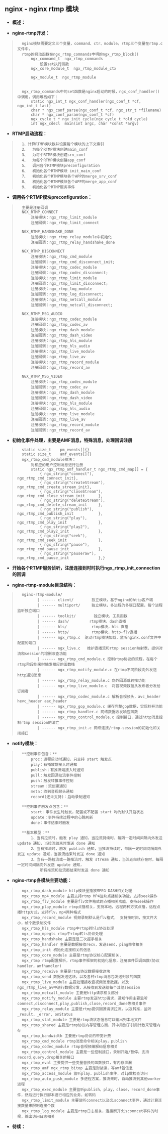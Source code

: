 ## nginx - nginx rtmp 模块
- **概述：**
>
>

- **nginx-rtmp开发：**
>
>       nginx模块需要定义三个变量，command、ctr、module。rtmp三个变量在rtmp.c文件中，
>       rtmp的启动函数在ngx_rtmp_commands申明的ngx_rtmp_block()
>           ngx_command_t  ngx_rtmp_commands
>               设置set执行函数
>           ngx_core_module_t  ngx_rtmp_module_ctx
>
>           ngx_module_t  ngx_rtmp_module
>
>
>       ngx_rtmp_commands中的set函数是nginx启动的时候，ngx_conf_handler()中调用，调用堆栈如下：
>           static ngx_int_t ngx_conf_handler(ngx_conf_t *cf, ngx_int_t last)
>           char * ngx_conf_parse(ngx_conf_t *cf, ngx_str_t *filename)
>           char * ngx_conf_param(ngx_conf_t *cf)
>           ngx_cycle_t * ngx_init_cycle(ngx_cycle_t *old_cycle)
>           int ngx_cdecl  main(int argc, char *const *argv)
>

- **RTMP启动流程：**
>
>       1、计算RTMP模块数并设置每个模块的上下文索引
>       2、  为每个RTMP模块创建main_conf
>       3、  为每个RTMP模块创建srv_conf
>       4、  为每个RTMP模块创建app_conf
>       5、  调用各个RTMP模块preconfiguration
>       6、  初始化各个RTMP模块 init_main_conf
>       7、  初始化各个RTMP模块各个APP的merge_srv_conf
>       8、  初始化各个RTMP模块各个APP的merge_app_conf
>       9、  初始化各个RTMP服务事件
>

- **调用各个RTMP模块preconfiguration：**
>
>       主要是注册回调
>       NGX_RTMP_CONNECT
>           注册模块：ngx_rtmp_limit_module
>           注册回调：ngx_rtmp_limit_connect
>
>       NGX_RTMP_HANDSHAKE_DONE
>           注册模块：ngx_rtmp_relay_module中初始化
>           注册回调：ngx_rtmp_relay_handshake_done
>
>       NGX_RTMP_DISCONNECT
>           注册模块：ngx_rtmp_cmd_module
>           注册回调：ngx_rtmp_cmd_disconnect_init;
>           注册模块：ngx_rtmp_codec_module
>           注册回调：ngx_rtmp_codec_disconnect;
>           注册模块：ngx_rtmp_limit_module
>           注册回调：ngx_rtmp_limit_disconnect;
>           注册模块：ngx_rtmp_log_module
>           注册回调：ngx_rtmp_log_disconnect;
>           注册模块：ngx_rtmp_netcall_module
>           注册回调：ngx_rtmp_netcall_disconnect;
>
>       NGX_RTMP_MSG_AUDIO
>           注册模块：ngx_rtmp_codec_module
>           注册回调：ngx_rtmp_codec_av
>           注册模块：ngx_rtmp_dash_module
>           注册回调：ngx_rtmp_dash_video
>           注册模块：ngx_rtmp_hls_module
>           注册回调：ngx_rtmp_hls_audio
>           注册模块：ngx_rtmp_live_module
>           注册回调：ngx_rtmp_live_av
>           注册模块：ngx_rtmp_record_module
>           注册回调：ngx_rtmp_record_av
>
>       NGX_RTMP_MSG_VIDEO
>           注册模块：ngx_rtmp_codec_module
>           注册回调：ngx_rtmp_codec_av
>           注册模块：ngx_rtmp_dash_module
>           注册回调：ngx_rtmp_dash_video
>           注册模块：ngx_rtmp_hls_module
>           注册回调：ngx_rtmp_hls_audio
>           注册模块：ngx_rtmp_live_module
>           注册回调：ngx_rtmp_live_av
>           注册模块：ngx_rtmp_record_module
>           注册回调：ngx_rtmp_record_av
>

- **初始化事件处理，主要是AMF消息，特殊消息，处理回调注册**
>
>       static size_t    pm_events[]{}
>       static size_t    amf_events[]{}
>       ngx_rtmp_cmd_module模块：
>           对相应的用户控制消息进行注册
>           static ngx_rtmp_amf_handler_t ngx_rtmp_cmd_map[] = {
>               { ngx_string("connect"),            ngx_rtmp_cmd_connect_init},
>               { ngx_string("createStream"),       ngx_rtmp_cmd_create_stream_init},
>               { ngx_string("closeStream"),        ngx_rtmp_cmd_close_stream_init      },
>               { ngx_string("deleteStream"),       ngx_rtmp_cmd_delete_stream_init     },
>               { ngx_string("publish"),            ngx_rtmp_cmd_publish_init           },
>               { ngx_string("play"),               ngx_rtmp_cmd_play_init              },
>               { ngx_string("play2"),              ngx_rtmp_cmd_play2_init             },
>               { ngx_string("seek"),               ngx_rtmp_cmd_seek_init              },
>               { ngx_string("pause"),              ngx_rtmp_cmd_pause_init             },
>               { ngx_string("pauseraw"),           ngx_rtmp_cmd_pause_init             },}
>
>
>
>

- **开始各个RTMP服务侦听，注册连接到时时执行ngx_rtmp_init_connection的回调**
>
>
>
>
>

- **nginx-rtmp-module目录结构：**
>
>       nginx-rtmp-module/
>              | ------ client/        独立模块，基于nginx的http客户端
>              | ------ multiport/     独立模块，多进程的多端口配置，每个进程监听独立端口
>              | ------ toolkit/        独立模块，工具函数
>              | ------ dash/         rtmp模块，dash直播
>              | ------ hls/           rtmp模块，hls 直播
>              | ------ http/          rtmp模块，http-flv直播
>              | ------ ngx_rtmp.c  驱动rtmp模块加载，监听nginx.conf文件中配置的端口
>              | ------ ngx_live.c   维护直播流和rtmp session映射表，提供对流和session的增删改查功能
>              | ------ ngx_rtmp_cmd_module.c 控制rtmp协议的流程，在每个rtmp阶段到来时触发相应的函数栈
>              | ------ ngx_rtmp_notify_module.c 在rtmp不同阶段向外发送http通知消息
>              | ------ ngx_rtmp_relay_module.c 向外回源或转推功能
>              | ------ ngx_rtmp_live_module.c  将音视频数据从发布者分发给订阅者
>              | ------ ngx_rtmp_codec_module.c 解析音视频头，avc_header hevc_header aac_header
>              | ------ ngx_rtmp_gop_module.c 缓存完整gop数据，实现秒开功能
>              | ------ ngx_rtmp_handler.c 网络数据收发响应函数
>              | ------ ngx_rtmp_control_module.c 控制接口，通过http消息控制rtmp session的消亡
>              | ------ ngx_rtmp_init.c 网络连接/rtmp-session的初始化和关闭接口
>

- **notify模块：**
>       **控制事件包含：**
>           proc：进程启动时通知，只支持 start 触发点
>           play：有播放端接入时通知
>           publish：有推流端接入时通知
>           pull：触发回源拉流事件控制
>           push：触发转推事件控制
>           stream：流创建通知
>           meta：收到音视频头通知
>           record(还未支持)：启动录制通知
>
>       **控制事件触发点包含：**
>           start：事件发生时触发，配置或不配置 start 均为默认开启状态
>           update：事件持续过程中的心跳刷新
>           done：事件结束时触发
>
>       **基本模型：**
>           1、当有拉流时，触发 play 通知，当拉流持续时，每隔一定时间间隔向外发送 update 通知，当拉流结束时发送 done 通知
>           2、当有推流时，触发 publish 通知，当推流持续时，每隔一定时间间隔向外发送 update 通知，当推流结束时发送 done 通知
>           3、当有一路拉流或一路推流时，触发 stream 通知，当流还继续存在时，每隔一定时间间隔向外发送 update 通知，
>               所有推流和拉流都结束时发送 done 通知
>

- **nginx-rtmp各模块主要功能：**
>       ngx_rtmp_dash_module http模块里播放MPEG-DASH相关处理
>       ngx_rtmp_mp4_module 主要支持rtmp MP4这块点播相关功能，支持seek操作
>       ngx_rtmp_flv_module 主要是flv文件格式的点播相关功能，支持seek操作
>       ngx_rtmp_play_module rtmp点播相关，支持本地，远程两种方式点播，远程点播http方式，支持flv，mp4两种格式
>       ngx_rtmp_record_module 视频录制默认是flv格式， 支持按时间，按文件大小，帧个数录制文件
>       ngx_rtmp_hls_module rtmp中rtmp转hls协议处理
>       ngx_rtmp_mpegts rtmp中rtmp转ts协议处理
>       ngx_rtmp_handshake 主要是是三次握手相关
>       ngx_rtmp_handler 主要是数据接收recv，发送send，ping命令相关
>       ngx_rtmp_init 初始化连接相关的信息
>       ngx_rtmp_core_module 主要是rtmp协议核心配置相关.
>       ngx_rtmp rtmp配置解析，rtmp事件框架的初始化信息，注册事件回调函数(协议handler，amfhandler)
>       ngx_rtmp_receive 主要是rtmp协议数据接收这块
>       ngx_rtmp_send 数据发送这块，以及各种rtmp消息包发送封装的函数
>       ngx_rtmp_live_module 主要处理接收音视频消息数据，以及ngx_rtmp_live_av中进行数据分发，从接收到发送给每个其他session
>       ngx_rtmp_netcall_module 主要是http请求相关部分
>       ngx_rtmp_notify_module 主要rtmp发送http请求，通知作用主要监听connect,disconnect,play,publish,close,record_done等相关事件
>       ngx_rtmp_relay_module 主要是rtmp提供回源请求拉流，以及转推，监听_result，_error, onStatus
>       ngx_rtmp_stat_module 主要是rtmp流状态信息可以输出到本地文件
>       ngx_rtmp_shared 主要是rtmp协议内存管理方面，其中用到了引用计数来管理内存
>       ngx_rtmp_bandwidth 主要是rtmp协议的带宽计费
>       ngx_rtmp_cmd_module rtmp消息命令相关play，publish
>       ngx_rtmp_codec_module rtmp音视频编解码信息相关
>       ngx_rtmp_control_module 主要是一些控制接口，录制开始/暂停，支持record,query,drop相关的接口
>       ngx_rtmp_eval 主要提供一些变量替换的函数接口，有内存泄漏
>       ngx_rtmp_amf ngx_rtmp_bitop 主要是封装读，写amf包信息
>       ngx_rtmp_access_module 监听play，publish事件，对ip做检查访问
>       ngx_rtmp_auto_push_module 多进程方案，推流来时，自动推流到其他worker进程
>       ngx_rtmp_exec_module 主要监听publish，play，close，record_done事件，然后进行执行脚本进行相应的业务，如转码
>       ngx_rtmp_limit_module 主要监听connect以及disconnect事件，通过计算连接数量来限制连接个数
>       ngx_rtmp_log_module 主要是rtmp日志相关，连接断开disconncet事件的时候，输出访问日志相关
>
>
>
>
>

- **待续：**
>
>
>
>
>
>
>
>
>
>
>
>
>
>
>
>
>
>
>
>
>
>
>
>
>
